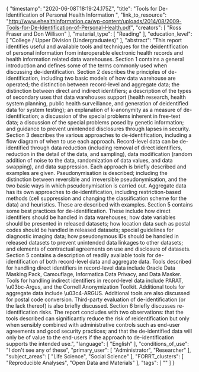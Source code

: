 {
    "timestamp": "2020-06-08T18:19:24.175Z",
    "title": "Tools for De-Identification of Personal Health Information ",
    "link_to_resource": "http://www.ehealthinformation.ca/wp-content/uploads/2014/08/2009-Tools-for-De-Identification-of-Personal-Health.pdf",
    "creators": [
        "Ross Fraser and Don Willison"
    ],
    "material_type": [
        "Reading"
    ],
    "education_level": [
        "College / Upper Division (Undergraduates)"
    ],
    "abstract": "This report identifies useful and available tools and techniques for the deidentification of personal information from interoperable electronic health records and health information related data warehouses. Section 1 contains a general introduction and defines some of the terms commonly used when discussing de-identification. Section 2 describes the principles of de-identification, including two basic models of how data warehouse are operated; the distinction between record-level and aggregate data; the distinction between direct and indirect identifiers; a description of the types of secondary uses that data warehouses support (health research, health system planning, public health surveillance, and generation of deidentified data for system testing); an explanation of k-anonymity as a measure of de-identification; a discussion of the special problems inherent in free-text data; a discussion of the special problems posed by genetic information; and guidance to prevent unintended disclosures through lapses in security. Section 3 describes the various approaches to de-identification, including a flow diagram of when to use each approach. Record-level data can be de-identified through data reduction (including removal of direct identifiers, reduction in the detail of the data, and sampling), data modification (random addition of noise to the data, randomization of data values, and data swapping), and data suppression. Each approach is briefly described and examples are given. Pseudonymisation is described; including the distinction between reversible and irreversible pseudonymisation, and the two basic ways in which pseudonymisation is carried out. Aggregate data has its own approaches to de-identification, including restriction-based methods (cell suppression and changing the classification scheme for the data) and heuristics. These are described with examples. Section 5 contains some best practices for de-identification. These include how direct identifiers should be handled in data warehouses; how date variables should be presented in released datasets; how location data such as postal codes should be handled in released datasets; special guidelines for diagnostic imaging data; how pseudonymous IDs should be handled in released datasets to prevent unintended data linkages to other datasets; and elements of contractual agreements on use and disclosure of datasets. Section 5 contains a description of readily available tools for de-identification of both record-level data and aggregate data. Tools described for handling direct identifiers in record-level data include Oracle Data Masking Pack, Camouflage, Informatica Data Privacy, and Data Masker. Tools for handling indirect identifiers in record-level data include PARAT, \u03bc-Argus, and the Cornell Anonymization Toolkit. Additional tools for aggregate data include \u03c4-ARGUS. Additional tools are also discussed for postal code conversion. Third-party evaluation of de-identification (or the lack thereof) is also briefly discussed. Section 6 briefly discusses re-identification risks. The report concludes with two observations: that the tools described can significantly reduce the risk of reidentification but only when sensibly combined with administrative controls such as end-user agreements and good security practices; and that the de-identified data will only be of value to the end-users if the approach to de-identification supports the intended use.",
    "language": [
        "English"
    ],
    "conditions_of_use": "I don't see any of these",
    "primary_user": [
        "Administrator",
        "Researcher"
    ],
    "subject_areas": [
        "Life Science",
        "Social Science"
    ],
    "FORRT_clusters": [
        "Reproducible Analyses",
        "Open Data and Materials"
    ],
    "tags": [
        ""
    ]
}